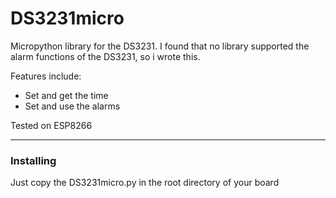 # **DS3231micro**

Micropython library for the DS3231. I found that no library supported the alarm functions of the DS3231, so i wrote this. 

Features include:

* Set and get the time
* Set and use the alarms

Tested on ESP8266

---

### **Installing**

Just copy the DS3231micro.py in the root directory of your board

